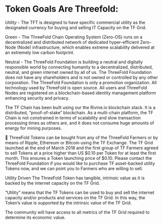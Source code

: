 # Token Goals Are Threefold:

*Utility* - The TFT is designed to have specific commercial utility as the designated currency for buying and selling IT Capacity on the TF Grid. 

Green - The ThreeFold Chain Operating System (Zero-OS) runs on a decentralized and distributed network of dedicated hyper-efficient Zero-Node (Node) infrastructure, which enables extreme scalability delivered at an extremely low carbon footprint.

Neutral - The ThreeFold Foundation is building a neutral and digitally responsible world by connecting humanity to a decentralized, distributed, neutral, and green internet owned by all of us. The ThreeFold Foundation does not have any shareholders and is not owned or controlled by any other corporation. The ThreeFold Foundation is only a promotion organization. All technology used by ThreeFold is open source. All users and ThreeFold Nodes are registered on a blockchain-based identity management platform enhancing security and privacy.  ​

The TF Chain has been built using our the Rivine.io blockchain stack. It is a distributed, “proof-of-stake” blockchain.  As a multi-chain platform, the TF Chain is not constrained in terms of scalability and slow transaction processing times as others are, and it does not consume huge  amounts of energy for mining purposes.




ThreeFold Tokens can be bought from any of the ThreeFold Farmers or by means of Ripple, Ethereum or Bitcoin using the TF Exchange. The TF Grid launched at the end of March 2018 and the first group of TF Farmers agreed to sell Tokens at a price higher than US $0.10 per Token for at least the first month. This ensures a Token launching price of $0.10.  Please contact the ThreeFold Foundation if you would like to purchase TF asset-backed utility Tokens now, and we can point you to Farmers who are willing to sell.






Utility Driven
The ThreeFold Token has tangible, intrinsic value as it is backed by the internet capacity on the TF Grid. 

“Utility” means that the TF Tokens can be used to buy and sell the internet capacity and/or products and services on the TF Grid. In this way, the Token’s value is supported by the intrinsic value of the TF Grid.

The community will have access to all metrics of the TF Grid required to determine its economic value.
